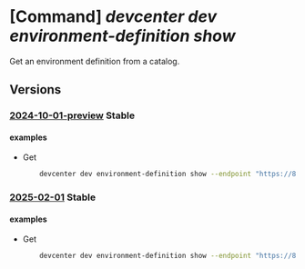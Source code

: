 # [Command] _devcenter dev environment-definition show_

Get an environment definition from a catalog.

## Versions

### [2024-10-01-preview](/Resources/data-plane/microsoft.devcenter/L3Byb2plY3RzL3t9L2NhdGFsb2dzL3t9L2Vudmlyb25tZW50ZGVmaW5pdGlvbnMve30=/2024-10-01-preview.xml) **Stable**

<!-- data-plane:microsoft.devcenter /projects/{}/catalogs/{}/environmentdefinitions/{} 2024-10-01-preview -->

#### examples

- Get
    ```bash
        devcenter dev environment-definition show --endpoint "https://8a40af38-3b4c-4672-a6a4-5e964b1870ed-contosodevcenter.centralus.devcenter.azure.com/" --project-name "DevProject" --catalog-name "myCatalog" --definition-name "foo"
    ```

### [2025-02-01](/Resources/data-plane/microsoft.devcenter/L3Byb2plY3RzL3t9L2NhdGFsb2dzL3t9L2Vudmlyb25tZW50ZGVmaW5pdGlvbnMve30=/2025-02-01.xml) **Stable**

<!-- data-plane:microsoft.devcenter /projects/{}/catalogs/{}/environmentdefinitions/{} 2025-02-01 -->

#### examples

- Get
    ```bash
        devcenter dev environment-definition show --endpoint "https://8a40af38-3b4c-4672-a6a4-5e964b1870ed-contosodevcenter.centralus.devcenter.azure.com/" --project-name "DevProject" --catalog-name "myCatalog" --definition-name "foo"
    ```
